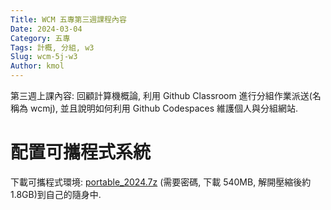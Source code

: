 ```yaml
---
Title: WCM 五專第三週課程內容
Date: 2024-03-04
Category: 五專
Tags: 計概, 分組, w3
Slug: wcm-5j-w3
Author: kmol
---
```


第三週上課內容:
回顧計算機概論, 利用 Github Classroom 進行分組作業派送(名稱為 wcmj), 並且說明如何利用 Github Codespaces 維護個人與分組網站.

<!-- PELICAN_END_SUMMARY -->

# 配置可攜程式系統
下載可攜程式環境: [portable_2024.7z](http://229.cycu.org/portable_2024.7z) (需要密碼, 下載 540MB, 解開壓縮後約 1.8GB)到自己的隨身中.